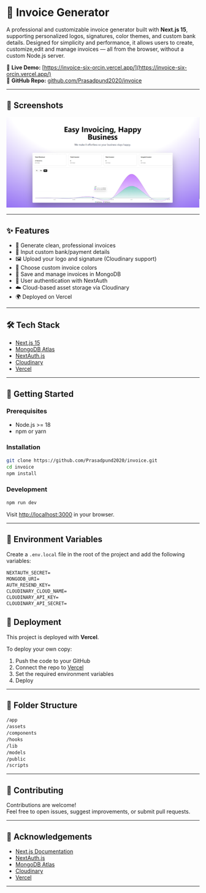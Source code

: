 # 🧾 Invoice Generator

A professional and customizable invoice generator built with **Next.js 15**, supporting personalized logos, signatures, color themes, and custom bank details. Designed for simplicity and performance, it allows users to create, customize,edit  and manage invoices — all from the browser, without a custom Node.js server.

🔗 **Live Demo:** [https://invoice-six-orcin.vercel.app/](https://invoice-six-orcin.vercel.app/)  
📂 **GitHub Repo:** [github.com/Prasadpund2020/invoice](https://github.com/Prasadpund2020/invoice)

---

## 📸 Screenshots

<!-- Add your screenshots here -->
![Invoice Preview](./assets/Screenshot111.png)

---

## ✨ Features

- 🧾 Generate clean, professional invoices
- 🏦 Input custom bank/payment details
- 🖼️ Upload your logo and signature (Cloudinary support)
- 🎨 Choose custom invoice colors
- 💾 Save and manage invoices in MongoDB
- 🔐 User authentication with NextAuth
- ☁️ Cloud-based asset storage via Cloudinary
- 🌍 Deployed on Vercel

---

## 🛠 Tech Stack

- [Next.js 15](https://nextjs.org/)
- [MongoDB Atlas](https://www.mongodb.com/cloud/atlas)
- [NextAuth.js](https://next-auth.js.org/)
- [Cloudinary](https://cloudinary.com/)
- [Vercel](https://vercel.com/)

---

## 🚀 Getting Started

### Prerequisites

- Node.js >= 18
- npm or yarn

### Installation

```bash
git clone https://github.com/Prasadpund2020/invoice.git
cd invoice
npm install
```

### Development

```bash
npm run dev
```

Visit [http://localhost:3000](http://localhost:3000) in your browser.

---

## 🔐 Environment Variables

Create a `.env.local` file in the root of the project and add the following variables:

```env
NEXTAUTH_SECRET=
MONGODB_URI=
AUTH_RESEND_KEY=
CLOUDINARY_CLOUD_NAME=
CLOUDINARY_API_KEY=
CLOUDINARY_API_SECRET=
```


## 🚢 Deployment

This project is deployed with **Vercel**.

To deploy your own copy:

1. Push the code to your GitHub
2. Connect the repo to [Vercel](https://vercel.com/)
3. Set the required environment variables
4. Deploy

---

## 📁 Folder Structure

```bash
/app
/assets
/components 
/hooks 
/lib
/models 
/public
/scripts

```

---

## 🤝 Contributing

Contributions are welcome!  
Feel free to open issues, suggest improvements, or submit pull requests.

---


## 🙏 Acknowledgements

- [Next.js Documentation](https://nextjs.org/docs)
- [NextAuth.js](https://next-auth.js.org/)
- [MongoDB Atlas](https://www.mongodb.com/cloud/atlas)
- [Cloudinary](https://cloudinary.com/documentation)
- [Vercel](https://vercel.com/)

---